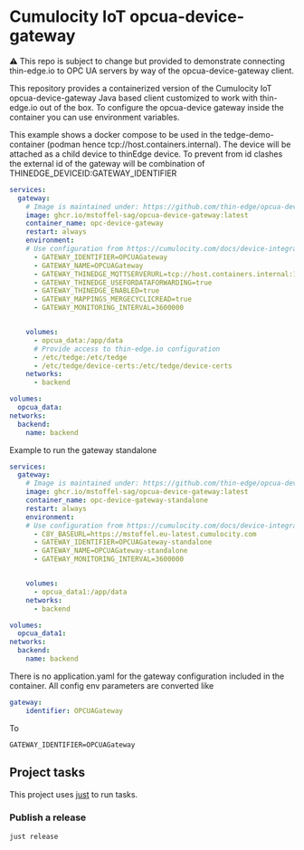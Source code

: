 # Cumulocity IoT opcua-device-gateway

:warning: This repo is subject to change but provided to demonstrate connecting thin-edge.io to OPC UA servers by way of the opcua-device-gateway client.

This repository provides a containerized version of the Cumulocity IoT opcua-device-gateway Java based client customized to work with thin-edge.io out of the box.
To configure the opcua-device gateway inside the container you can use environment variables.

This example shows a docker compose to be used in the tedge-demo-container (podman hence tcp://host.containers.internal). The device will be attached as a child device to thinEdge device. To prevent from id clashes the external id of the gateway will be combination of THINEDGE_DEVICEID:GATEWAY_IDENTIFIER

```yaml
services:
  gateway:
    # Image is maintained under: https://github.com/thin-edge/opcua-device-gateway-container
    image: ghcr.io/mstoffel-sag/opcua-device-gateway:latest
    container_name: opc-device-gateway
    restart: always
    environment:
    # Use configuration from https://cumulocity.com/docs/device-integration/opcua/#gateway-configuration-and-registration 
      - GATEWAY_IDENTIFIER=OPCUAGateway
      - GATEWAY_NAME=OPCUAGateway
      - GATEWAY_THINEDGE_MQTTSERVERURL=tcp://host.containers.internal:1883
      - GATEWAY_THINEDGE_USEFORDATAFORWARDING=true
      - GATEWAY_THINEDGE_ENABLED=true
      - GATEWAY_MAPPINGS_MERGECYCLICREAD=true
      - GATEWAY_MONITORING_INTERVAL=3600000


    volumes:
      - opcua_data:/app/data
      # Provide access to thin-edge.io configuration
      - /etc/tedge:/etc/tedge
      - /etc/tedge/device-certs:/etc/tedge/device-certs
    networks:
      - backend

volumes:
  opcua_data:
networks:
  backend:
    name: backend
```

Example to run the gateway standalone

```yaml
services:
  gateway:
    # Image is maintained under: https://github.com/thin-edge/opcua-device-gateway-container
    image: ghcr.io/mstoffel-sag/opcua-device-gateway:latest
    container_name: opc-device-gateway-standalone
    restart: always
    environment:
    # Use configuration from https://cumulocity.com/docs/device-integration/opcua/#gateway-configuration-and-registration
      - C8Y_BASEURL=https://mstoffel.eu-latest.cumulocity.com
      - GATEWAY_IDENTIFIER=OPCUAGateway-standalone
      - GATEWAY_NAME=OPCUAGateway-standalone
      - GATEWAY_MONITORING_INTERVAL=3600000


    volumes:
      - opcua_data1:/app/data
    networks:
      - backend

volumes:
  opcua_data1:
networks:
  backend:
    name: backend
```

There is no application.yaml for the gateway configuration included in the container. All config env parameters are converted like

```yaml
gateway:
    identifier: OPCUAGateway
```

To

```
GATEWAY_IDENTIFIER=OPCUAGateway
```





## Project tasks

This project uses [just](https://github.com/casey/just) to run tasks.

### Publish a release

```sh
just release
```
